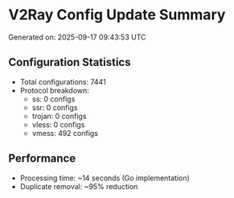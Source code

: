 # V2Ray Config Update Summary
Generated on: 2025-09-17 09:43:53 UTC

## Configuration Statistics
- Total configurations: 7441
- Protocol breakdown:
  - ss: 0 configs
  - ssr: 0 configs
  - trojan: 0 configs
  - vless: 0 configs
  - vmess: 492 configs

## Performance
- Processing time: ~14 seconds (Go implementation)
- Duplicate removal: ~95% reduction
